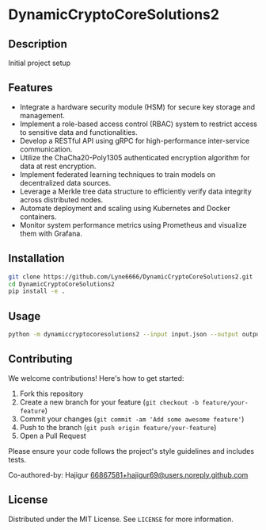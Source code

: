 # DynamicCryptoCoreSolutions2

## Description

Initial project setup

## Features

- Integrate a hardware security module (HSM) for secure key storage and management.
- Implement a role-based access control (RBAC) system to restrict access to sensitive data and functionalities.
- Develop a RESTful API using gRPC for high-performance inter-service communication.
- Utilize the ChaCha20-Poly1305 authenticated encryption algorithm for data at rest encryption.
- Implement federated learning techniques to train models on decentralized data sources.
- Leverage a Merkle tree data structure to efficiently verify data integrity across distributed nodes.
- Automate deployment and scaling using Kubernetes and Docker containers.
- Monitor system performance metrics using Prometheus and visualize them with Grafana.
## Installation

```bash
git clone https://github.com/Lyne6666/DynamicCryptoCoreSolutions2.git
cd DynamicCryptoCoreSolutions2
pip install -e .
```

## Usage

```bash
python -m dynamiccryptocoresolutions2 --input input.json --output output.json
```

## Contributing

We welcome contributions! Here's how to get started:

1. Fork this repository
2. Create a new branch for your feature (`git checkout -b feature/your-feature`)
3. Commit your changes (`git commit -am 'Add some awesome feature'`)
4. Push to the branch (`git push origin feature/your-feature`)
5. Open a Pull Request

Please ensure your code follows the project's style guidelines and includes tests.

Co-authored-by: Hajigur <66867581+hajigur69@users.noreply.github.com>

## License

Distributed under the MIT License. See `LICENSE` for more information.
